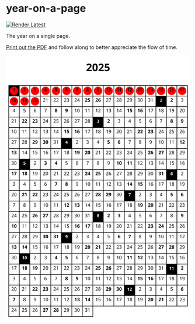 # year-on-a-page

[![Render Latest](https://github.com/hoffa/year-on-a-page/actions/workflows/latest.yml/badge.svg)](https://github.com/hoffa/year-on-a-page/actions/workflows/latest.yml)

The year on a single page.

[Print out the PDF](renders/pdf/2025-default.pdf) and follow along to better appreciate the flow of time.

<p align="center">
  <a href="renders/svg/latest.svg"><img src="renders/svg/latest.svg" /></a>
</p>
